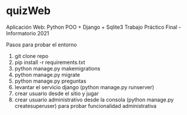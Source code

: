 # quizWeb
Aplicación Web: Python POO + Django + Sqlite3
Trabajo Práctico Final - Informatorio 2021

Pasos para probar el entorno

1) git clone repo
2) pip install -r requirements.txt
3) python manage.py makemigrations
4) python manage.py migrate
5) python manage.py preguntas
6) levantar el servicio django (python manage.py runserver)
7) crear usuario desde el sitio y jugar
8) crear usuario administrativo desde la consola (python manage.py createsuperuser) para probar funcionalidad administrativa
